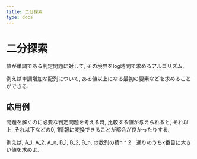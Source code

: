 ```yaml
---
title: 二分探索
type: docs
---
```

# 二分探索
値が単調である判定問題に対して, その境界をlog時間で求めるアルゴリズム.
<!-- 値が単調であるようなデータ/関数に対して,値がy以上になる最小のxとかをlog時間で探索するアルゴリズム -->
例えば単調増加な配列について, ある値以上になる最初の要素などを求めることができる.

## 応用例
問題を解くのに必要な判定問題を考える時, 比較する値が与えられると, それ以上, それ以下などの0, 1情報に変換できることが都合が良かったりする.

例えば, A_1, A_2, A_n, B_1, B_2, B_n, の数列の積n ^ 2　通りのうちk番目に大きい値を求めよ.
